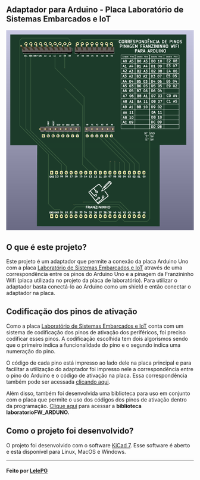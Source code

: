 ## Adaptador para Arduino - Placa Laboratório de Sistemas Embarcados e IoT

<img src="./imagens/3d.png"/>

## O que é este projeto?

Este projeto é um adaptador que permite a conexão da placa Arduino Uno com a placa [Laboratório de Sistemas Embarcados e IoT](https://github.com/Franzininho/laboratorio-SEIoT-Franzininho-Wifi) através de uma correspondência entre os pinos do Arduino Uno e a pinagem da Franzininho Wifi (placa utilizada no projeto da placa de laboratório). Para utilizar o adaptador basta conectá-lo ao Arduino como um shield e então conectar o adaptador na placa.

## Codificação dos pinos de ativação

Como a placa [Laboratório de Sistemas Embarcados e IoT](https://github.com/Franzininho/laboratorio-SEIoT-Franzininho-Wifi) conta com um sistema de codificação dos pinos de ativação dos periféricos, foi preciso codificar esses pinos. A codificação escolhida tem dois algorismos sendo que o primeiro indica a funcionalidade do pino e o segundo indica uma numeração do pino.

O código de cada pino está impresso ao lado dele na placa principal e para facilitar a utilização do adaptador foi impresso nele a correspondência entre o pino do Arduino e o código de ativação na placa. Essa correspondência também pode ser acessada [clicando aqui](./informacoes/mapeamento.md).

Além disso, também foi desenvolvida uma biblioteca para uso em conjunto com o placa que permite o uso dos códigos dos pinos de ativação dentro da programação. [Clique aqui](https://github.com/Franzininho/biblioteca-laboratorioFW_ARDUNO) para acessar a **biblioteca laboratorioFW_ARDUNO.**

## Como o projeto foi desenvolvido?

O projeto foi desenvolvido com o software [KiCad 7](https://www.kicad.org/). Esse software é aberto e está disponível para Linux, MacOS e Windows.

---

#### Feito por [LelePG](https://github.com/LelePG)
